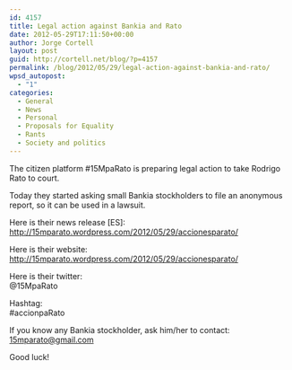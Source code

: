 ```yaml
---
id: 4157
title: Legal action against Bankia and Rato
date: 2012-05-29T17:11:50+00:00
author: Jorge Cortell
layout: post
guid: http://cortell.net/blog/?p=4157
permalink: /blog/2012/05/29/legal-action-against-bankia-and-rato/
wpsd_autopost:
  - "1"
categories:
  - General
  - News
  - Personal
  - Proposals for Equality
  - Rants
  - Society and politics
---
```

The citizen platform #15MpaRato is preparing legal action to take Rodrigo Rato to court.

Today they started asking small Bankia stockholders to file an anonymous report, so it can be used in a lawsuit.

Here is their news release [ES]:  
<http://15mparato.wordpress.com/2012/05/29/accionesparato/>

Here is their website:  
<http://15mparato.wordpress.com/2012/05/29/accionesparato/>

Here is their twitter:  
@15MpaRato

Hashtag:  
#accionpaRato

If you know any Bankia stockholder, ask him/her to contact:  
<15mparato@gmail.com>

Good luck!